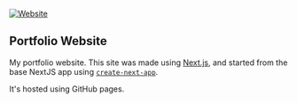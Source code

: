 [![Website](https://img.shields.io/website?label=rileyhgrant.com&style=for-the-badge&url=http%3A%2F%2Frileyhgrant.com)](https://rileyhgrant.com)

## Portfolio Website

My portfolio website. This site was made using [Next.js](https://nextjs.org/), and started from the base NextJS app using [`create-next-app`](https://github.com/vercel/next.js/tree/canary/packages/create-next-app).

It's hosted using GitHub pages.
